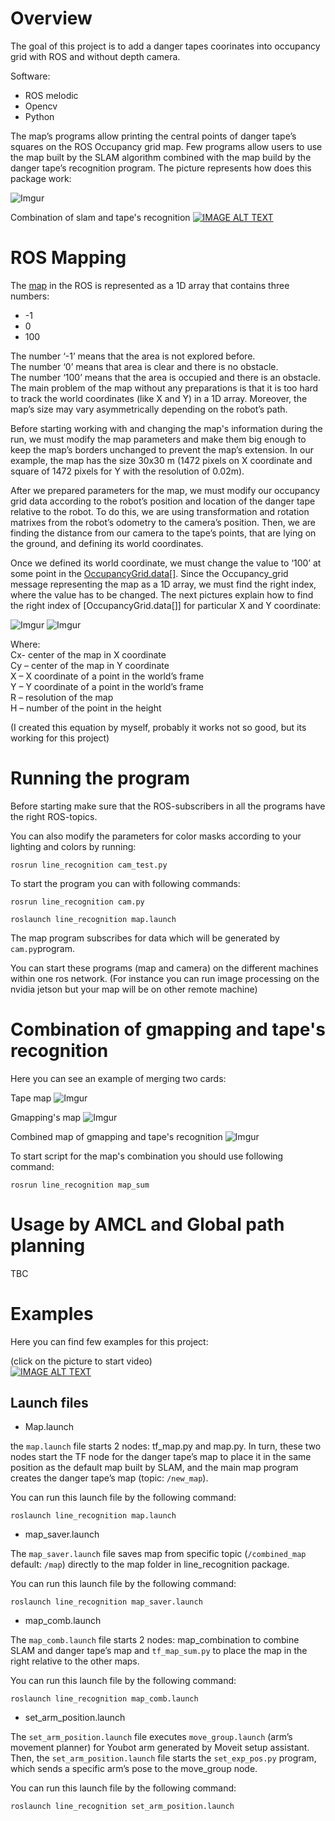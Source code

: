 
# Overview
The goal of this project is to add a danger tapes coorinates into occupancy grid with ROS and without depth camera. 


Software:
- ROS melodic
- Opencv
- Python

The map’s programs allow printing the central points of danger tape’s squares on the ROS Occupancy grid map. Few programs allow users to use the map built by the SLAM algorithm combined with the map build by the danger tape’s recognition program. The picture represents how does this package work:

![Imgur](https://i.imgur.com/jfCdewU.png)

Combination of slam and tape's recognition
[![IMAGE ALT TEXT](https://youtu.be/MPohthiMvw4/0.jpg)](https://youtu.be/MPohthiMvw4 "Video Title")

# ROS Mapping

The [map](http://docs.ros.org/en/melodic/api/nav_msgs/html/msg/OccupancyGrid.html) in the ROS is represented as a 1D array that contains three numbers: 
- -1 
-	0
- 100

The number ‘-1’ means that the area is not explored before.<br/>
The number ‘0’ means that area is clear and there is no obstacle.<br/> 
The number ‘100’ means that the area is occupied and there is an obstacle.<br/> 
The main problem of the map without any preparations is that it is too hard to track the world coordinates (like X and Y) in a 1D array. Moreover, the map’s size may vary asymmetrically depending on the robot’s path.

Before starting working with and changing the map's information during the run, we must modify the map parameters and make them big enough to keep the map’s borders unchanged to prevent the map’s extension. In our example, the map has the size 30x30 m (1472 pixels on X coordinate and square of 1472 pixels for Y with the resolution of 0.02m). 

After we prepared parameters for the map, we must modify our occupancy grid data according to the robot’s position and location of the danger tape relative to the robot. To do this, we are using transformation and rotation matrixes from the robot’s odometry to the camera’s position. Then, we are finding the distance from our camera to the tape’s points, that are lying on the ground, and defining its world coordinates. 

Once we defined its world coordinate, we must change the value to ‘100’ at some point in the [OccupancyGrid.data[]](http://docs.ros.org/en/melodic/api/nav_msgs/html/msg/OccupancyGrid.html). Since the Occupancy_grid message representing the map as a 1D array, we must find the right index, where the value has to be changed. The next pictures explain how to find the right index of [OccupancyGrid.data[]] for particular X and Y coordinate:

![Imgur](https://i.imgur.com/7ktSIlQ.png)
![Imgur](https://i.imgur.com/E6BHjMD.png)

Where:<br/>
Cx- center of the map in X coordinate<br/>
Cy – center of the map in Y coordinate<br/>
X – X coordinate of a point in the world’s frame<br/>
Y – Y coordinate of a point in the world’s frame<br/>
R – resolution of the map<br/>
H – number of the point in the height<br/>

(I created this equation by myself, probably it works not so good, but its working for this project)


# Running the program
Before starting make sure that the ROS-subscribers in all the programs have the right ROS-topics.

You can also modify the parameters for color masks according to your lighting and colors by running:

```
rosrun line_recognition cam_test.py
```

To start the program you can with following commands:

```
rosrun line_recognition cam.py
```

```
roslaunch line_recognition map.launch
```

The map program subscribes for data which will be generated by `cam.py`program. 



You can start these programs (map and camera) on the different machines within one ros network. (For instance you can run image processing on the nvidia jetson but your map will be on other remote machine)

# Combination of gmapping and tape's recognition

Here you can see an example of merging two cards:

Tape map
![Imgur](https://imgur.com/wtYdlNF.png)

Gmapping's map
![Imgur](https://imgur.com/LkmK0Hu.png)

Combined map of gmapping and tape's recognition
![Imgur](https://imgur.com/dKQAUlB.png)

To start script for the map's combination you should use following command:

```
rosrun line_recognition map_sum
``` 

# Usage by AMCL and Global path planning

TBC

# Examples

Here you can find few examples for this project:

(click on the picture to start video)<br/>
[![IMAGE ALT TEXT](http://img.youtube.com/vi/Qk4FWbUZ-5A/0.jpg)](http://www.youtube.com/watch?v=Qk4FWbUZ-5A "Video Title")

## Launch files
 
- Map.launch

the ```map.launch``` file starts 2 nodes: tf_map.py and map.py. In turn, these two nodes start the TF node for the danger tape’s map to place it in the same position as the default map built by SLAM, and the main map program creates the danger tape’s map (topic: `/new_map`).
 
 You can run this launch file by the following command:
```
roslaunch line_recognition map.launch
```
 
- map_saver.launch
 
The ```map_saver.launch``` file saves map from specific topic (`/combined_map` default: `/map`) directly to the map folder in line_recognition package.
 
You can run this launch file by the following command:
```
roslaunch line_recognition map_saver.launch
```
 
- map_comb.launch

The ```map_comb.launch``` file starts 2 nodes: map_combination to combine SLAM and danger tape’s map and ```tf_map_sum.py``` to place the map in the right relative to the other maps.

You can run this launch file by the following command:
```
roslaunch line_recognition map_comb.launch
```
 
- set_arm_position.launch
 
The ```set_arm_position.launch``` file executes ```move_group.launch``` (arm’s movement planner) for Youbot arm generated by Moveit setup assistant. Then, the ```set_arm_position.launch``` file starts the ```set_exp_pos.py``` program, which sends a specific arm’s pose to the move_group node.

You can run this launch file by the following command:
```
roslaunch line_recognition set_arm_position.launch
```


